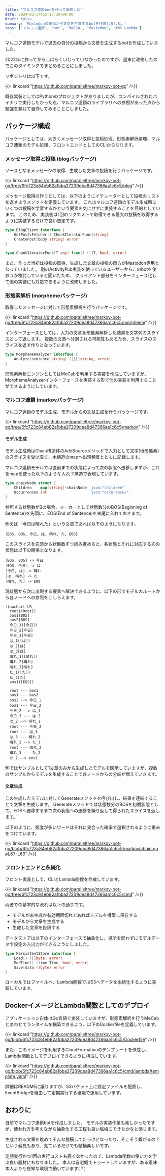 ```yaml
---
title: "マルコフ連鎖botを作って改修した"
date: 2024-03-17T15:17:10+09:00
draft: false
summary: 'Mastodonの投稿から文章を生成するbotを作成しました。'
tags: ['マルコフ連鎖', 'bot', 'MeCab', 'Mastodon', 'AWS Lambda']
---
```


マルコフ連鎖モデルで過去の自分の投稿から文章を生成するbotを作成していました。

2022年に作ってからしばらくいじっていなかったのですが、週末に改修したのでこのタイミングでまとめることにしました。

リポジトリは以下です。

{{< linkcard "https://github.com/paralleltree/markov-bot-go" />}}

既存実装としてはPythonのプロジェクトがありましたが、コンパイルされたバイナリで実行したかった点、マルコフ連鎖のライブラリへの参照があった点から勉強を兼ねて自作してみることにしました。

## パッケージ構成

パッケージとしては、大きくメッセージ取得と投稿処理、形態素解析処理、マルコフ連鎖のモデル処理、フロントエンドとしてのCLIからなります。

### メッセージ取得と投稿 (blogパッケージ)

ソースとなるメッセージの取得、生成した文章の投稿を行うパッケージです。

{{< linkcard "https://github.com/paralleltree/markov-bot-go/tree/6fc723c84eb82a1bba27209dea8d47366aa1c6c5/blog" />}}


メッセージ取得の作りとしては、以下のようにイテレーターとして投稿のリストを返すようメソッドを定義しています。
これはマルコフ連鎖のモデル生成時にいくつの投稿を学習するかという要素を気にせずに実装することを目的としています。
このため、実装側は1回のリクエストで取得できる最大の投稿を取得するように実装するだけで良い想定です。

```go
type BlogClient interface {
	GetPostsFetcher() ChunkIteratorFunc[string]
	CreatePost(body string) error
}

type ChunkIteratorFunc[T any] func() ([]T, bool, error)
```

また、作った当初は投稿の取得、生成した文章の投稿の両方がMastodon専用となっていました。
別のActivityPub実装を使っているユーザーからこのbotを使おうか検討していると聞いたため、
クライアント部分をインターフェース化して他の実装にも対応できるように改修しました。

### 形態素解析 (morphemeパッケージ)

取得したメッセージに対して形態素解析を行うパッケージです。

{{< linkcard "https://github.com/paralleltree/markov-bot-go/tree/6fc723c84eb82a1bba27209dea8d47366aa1c6c5/morpheme" />}}

インターフェースとしては、入力の文章を形態素解析した結果を文字列のスライスとして返します。
複数の文章へ分割される可能性もあるため、スライスのスライスを返す作りとなっています。

```go
type MorphemeAnalyzer interface {
	Analyze(sentence string) ([][]string, error)
}
```

形態素解析エンジンとしてはMeCabを利用する実装を作成していますが、MorphemeAnalyzerインターフェースを実装する形で他の実装を利用することができるようにしています。

### マルコフ連鎖 (markovパッケージ)

マルコフ連鎖のモデル生成、モデルからの文章生成を行うパッケージです。

{{< linkcard "https://github.com/paralleltree/markov-bot-go/tree/6fc723c84eb82a1bba27209dea8d47366aa1c6c5/markov" />}}

#### モデル生成

モデル生成時はChain構造体のAddSourceメソッドで入力として文字列(形態素)のスライスを受け取り、木構造のmapへ出現頻度とともに記録します。

マルコフ連鎖モデルでは直前までの状態によって次の状態へ遷移しますが、これをmapを使った以下のような入れ子構造で表現しています。

```go
type chainNode struct {
	Children    map[string]*chainNode `json:"children"`
	Occurrences int                   `json:"occurences"`
}
```

参照する状態数が2の場合、マーカーとして状態数分のBOS(Beginning of Sentence)を先頭に、EOS(End of Sentence)を末尾に入れておきます。

例えば「今日は晴れた」という文章であれば以下のようになります。

```
[BOS, BOS, 今日, は, 晴れ, た, EOS]
```

このスライスを先頭から状態数ずつ読み進めると、各状態とそれに対応する次の状態は以下の関係となります。

```plain
[BOS, BOS] -> 今日
[BOS, 今日] -> は
[今日, は] -> 晴れ
[は, 晴れ] -> た
[晴れ, た] -> EOS
```

現状態から次に出現する要素へ解決できるように、以下の形でモデルのルートから各ノードへの参照をこしらえます。

```mermaid
flowchart LR
  root((Root))
  bos1[BOS]
  bos2[BOS]
  今日_1([今日])
  今日_2[今日]
  今日_3[今日]
  は_1([は])
  は_2[は]
  は_3[は]
  晴れ_1([晴れ])
  晴れ_2[晴れ]
  晴れ_3[晴れ]
  た_1([た])
  た_2[た]
  eos1([EOS])

  root --- bos1
  bos1 --- bos2
  bos2 --> 今日_1
  bos1 --- 今日_2
  今日_2 --> は_1
  今日_3 --- は_2
  は_2 --> 晴れ_1
  root --- 今日_3
  root --- は_3
  は_3 --- 晴れ_2
  晴れ_2 --> た_1
  root --- 晴れ_3
  晴れ_3 --- た_2
  た_2 --> eos1
```

例ではサンプルとして1文章のみから生成したモデルを図示していますが、複数のサンプルからモデルを生成することで各ノードからの分岐が増えていきます。

#### 文章生成

この生成したモデルに対してGenerateメソッドを呼び出し、結果を連結することで文章を生成します。
Generateメソッドでは状態数分のBOSを初期状態として、EOSへ遷移するまで次の状態への遷移を繰り返して得られたスライスを返します。

以下のように、頻度が多いワードはそれに見合った確率で選択されるように重みをつけています。

{{< linkcard "https://github.com/paralleltree/markov-bot-go/blob/6fc723c84eb82a1bba27209dea8d47366aa1c6c5/markov/chain.go#L67-L69" />}}

### フロントエンドと永続化

フロント実装として、CLIとLambda関数を作成しています。

{{< linkcard "https://github.com/paralleltree/markov-bot-go/tree/6fc723c84eb82a1bba27209dea8d47366aa1c6c5/cmd" />}}

両者での基本的な流れは以下の通りです。

* モデルが未生成か有効期限切れであればモデルを構築し保存する
* モデルから文章を生成する
* 生成した文章を投稿する

データストアは以下のインターフェースで抽象化し、場所を問わずにモデルデータや設定の入出力ができるようにしました。

```go
type PersistentStore interface {
	Load() ([]byte, error)
	ModTime() (time.Time, bool, error)
	Save(data []byte) error
}
```

ローカルではファイルへ、Lambda関数ではS3へデータを永続化するように実装しています。

## DockerイメージとLambda関数としてのデプロイ


アプリケーション自体はGo言語で実装していますが、形態素解析を行うMeCabとあわせてランタイムを構築できるよう、以下のDockerfileを定義しています。

{{< linkcard "https://github.com/paralleltree/markov-bot-go/blob/6fc723c84eb82a1bba27209dea8d47366aa1c6c5/Dockerfile" />}}

また、このイメージを利用するCloudFormationのテンプレートを作成し、Lambda関数としてデプロイできるように構成しています。

{{< linkcard "https://github.com/paralleltree/markov-bot-go/blob/6fc723c84eb82a1bba27209dea8d47366aa1c6c5/cmd/lambda/template.yaml" />}}

詳細はREADMEに譲りますが、S3バケット上に設定ファイルを配置し、EventBridgeを経由して定期実行する環境で運用しています。

## おわりに

自前でマルコフ連鎖botを作成しました。
モデルの実装作業も楽しかったですが、使われ方を考えながら抽象化する工程も良い塩梅にできたかなと感じます。

生成される文章を眺めてそんな投稿してたっけとなったり、そこそう繋がるの？という発見もあり、見ているだけでも結構楽しいです。

定期実行かつ1回の実行コストも高くなかったので、Lambda関数の使い方を学ぶ良い題材にもなりました。
本人は自宅鯖でトゥートしていますが、ある意味本人よりも堅牢な環境で動いています(？)
